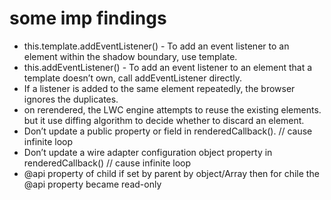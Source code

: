 # some imp findings
- this.template.addEventListener() - To add an event listener to an element within the shadow boundary, use template.
- this.addEventListener() - To add an event listener to an element that a template doesn’t own, call addEventListener directly.
- If a listener is added to the same element repeatedly, the browser ignores the duplicates.
- on rerendered, the LWC engine attempts to reuse the existing elements. but it use diffing algorithm to decide whether to discard an element.
- Don’t update a public property or field in renderedCallback(). // cause infinite loop
- Don’t update a wire adapter configuration object property in renderedCallback()  // cause infinite loop
- @api property of child if set by parent by object/Array then for chile the @api property became read-only
